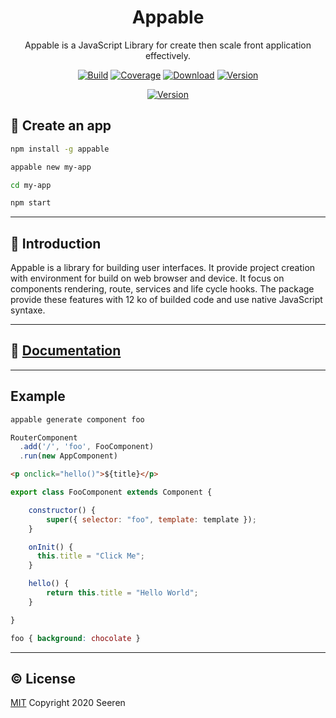 <h1 align="center">Appable</h2>

<p align="center">
Appable is a JavaScript Library for create then scale front application effectively.
</p>

<p align="center">
<a href="https://travis-ci.org/seeren/appable"><img src="https://travis-ci.org/seeren/appable.svg?branch=master" alt="Build"></a>
<a href="https://coveralls.io/github/seeren/appable?branch=master"><img src="https://coveralls.io/repos/github/seeren/appable/badge.svg?branch=master" alt="Coverage"></a>
<a href="https://www.npmjs.com/package/appable"><img src="https://img.shields.io/npm/dt/appable.svg" alt="Download"></a>
<a href="https://www.npmjs.com/package/appable"><img src="https://img.shields.io/npm/v/appable.svg" alt="Version"></a>
</p>

<p align="center">
<a href="https://www.npmjs.com/package/appable"><img src="https://nodei.co/npm/appable.png" alt="Version"></a>
</p>

## 🚀 Create an app


```bash
npm install -g appable
```

```bash
appable new my-app
```

```bash
cd my-app
```

```bash
npm start
```

___

## 📄 Introduction

Appable is a library for building user interfaces. It provide project creation with environment for build on web browser and device. It focus on components rendering, route, services and life cycle hooks. The package provide these features with 12 ko of builded code and use native JavaScript syntaxe.

___

## 📘 [Documentation](https://github.com/seeren/appable/wiki/appable)

___

## Example

```bash
appable generate component foo
```

```js
RouterComponent
  .add('/', 'foo', FooComponent)
  .run(new AppComponent)
```

```html
<p onclick="hello()">${title}</p>
```

```js
export class FooComponent extends Component {

    constructor() {
        super({ selector: "foo", template: template });
    }

    onInit() {
      this.title = "Click Me";
    }

    hello() {
        return this.title = "Hello World";
    }

}
```

```scss
foo { background: chocolate }
```

___

## ©️ License

[MIT](LICENSE) Copyright 2020 Seeren